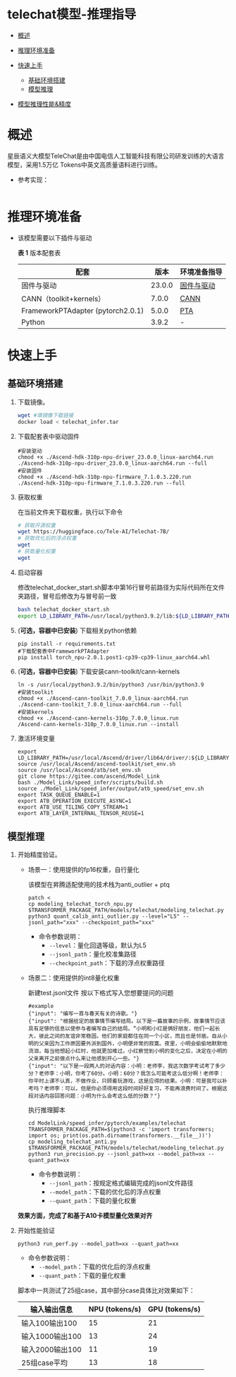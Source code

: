# telechat模型-推理指导  


- [概述](#ZH-CN_TOPIC_0000001172161501)

- [推理环境准备](#ZH-CN_TOPIC_0000001126281702)

- [快速上手](#ZH-CN_TOPIC_0000001126281700)

  - [基础环境搭建](#section4622531142816)
  - [模型推理](#section741711594517)

- [模型推理性能&精度](#ZH-CN_TOPIC_0000001172201573)


# 概述<a name="ZH-CN_TOPIC_0000001172161501"></a>

  星辰语义大模型TeleChat是由中国电信人工智能科技有限公司研发训练的大语言模型，采用1.5万亿 Tokens中英文高质量语料进行训练。
     
- 参考实现：
  ```填写github链接
  
  ```

# 推理环境准备<a name="ZH-CN_TOPIC_0000001126281702"></a>

- 该模型需要以下插件与驱动

  **表 1**  版本配套表
  
  | 配套                                                         | 版本    | 环境准备指导                                                 |
  | ------------------------------------------------------------ | ------- | ------------------------------------------------------------ |
  | 固件与驱动                                                   | 23.0.0  | [固件与驱动](https://support.huawei.com/enterprise/zh/ascend-computing/ascend-hdk-pid-252764743/software/258924109?idAbsPath=fixnode01%7C23710424%7C251366513%7C22892968%7C252764743) |
  | CANN（toolkit+kernels）                                     | 7.0.0   | [CANN](https://support.huawei.com/enterprise/zh/ascend-computing/cann-pid-251168373/software/258923273?idAbsPath=fixnode01%7C23710424%7C251366513%7C22892968%7C251168373) |
  | FrameworkPTAdapter (pytorch2.0.1)                                        | 5.0.0   | [PTA](https://gitee.com/ascend/pytorch/releases/tag/v5.0.0-pytorch2.0.1) | 
  | Python                                                     | 3.9.2   | -                                                            |            


# 快速上手<a name="ZH-CN_TOPIC_0000001126281700"></a>

## 基础环境搭建<a name="section4622531142816"></a>

1. 下载镜像。
   ```bash
   wget #填镜像下载链接
   docker load < telechat_infer.tar
   ```

2. 下载配套表中驱动固件
   ```
   #安装驱动
   chmod +x ./Ascend-hdk-310p-npu-driver_23.0.0_linux-aarch64.run
   ./Ascend-hdk-310p-npu-driver_23.0.0_linux-aarch64.run --full
   #安装固件
   chmod +x ./Ascend-hdk-310p-npu-firmware_7.1.0.3.220.run
   ./Ascend-hdk-310p-npu-firmware_7.1.0.3.220.run --full
   ```
   
3. 获取权重

   在当前文件夹下载权重，执行以下命令

   ```bash
   # 获取开源权重
   wget https://huggingface.co/Tele-AI/Telechat-7B/
   # 获取优化后的浮点权重
   wget 
   # 获取量化权重
   wget 
   ```

4. 启动容器

   修改telechat_docker_start.sh脚本中第16行冒号前路径为实际代码所在文件夹路径，冒号后修改为与冒号前一致
   ```bash
   bash telechat_docker_start.sh
   export LD_LIBRARY_PATH=/usr/local/python3.9.2/lib:${LD_LIBRARY_PATH}
   ```

5. (**可选，容器中已安装**) 下载相关python依赖

   ```
   pip install -r requirements.txt
   #下载配套表中FrameworkPTAdapter
   pip install torch_npu-2.0.1.post1-cp39-cp39-linux_aarch64.whl
   ```
   
6. (**可选，容器中已安装**) 下载安装cann-toolkit/cann-kernels

   ```
   ln -s /usr/local/python3.9.2/bin/python3 /usr/bin/python3.9
   #安装toolkit
   chmod +x ./Ascend-cann-toolkit_7.0.0_linux-aarch64.run
   ./Ascend-cann-toolkit_7.0.0_linux-aarch64.run --full
   #安装kernels
   chmod +x ./Ascend-cann-kernels-310p_7.0.0_linux.run
   /Ascend-cann-kernels-310p_7.0.0_linux.run --install
   ```
   
7. 激活环境变量
   ```
   export LD_LIBRARY_PATH=/usr/local/Ascend/driver/lib64/driver/:${LD_LIBRARY_PATH}
   source /usr/local/Ascend/ascend-toolkit/set_env.sh
   source /usr/local/Ascend/atb/set_env.sh
   git clone https://gitee.com/ascend/Model_Link
   bash ./Model_Link/speed_infer/scripts/build.sh
   source ./Model_Link/speed_infer/output/atb_speed/set_env.sh
   export TASK_QUEUE_ENABLE=1
   export ATB_OPERATION_EXECUTE_ASYNC=1
   export ATB_USE_TILING_COPY_STREAM=1
   export ATB_LAYER_INTERNAL_TENSOR_REUSE=1
   ```

## 模型推理<a name="section741711594517"></a>

1. 开始精度验证。

   - 场景一：使用提供的fp16权重，自行量化

       该模型在昇腾适配使用的技术栈为anti_outlier + ptq
       
       ```
       patch < 
       cp modeling_telechat_torch_npu.py $TRANSFORMER_PACKAGE_PATH/models/telechat/modeling_telechat.py
       python3 quant_calib_anti_outlier.py --level="L5" --jsonl_path="xxx" --checkpoint_path="xxx"
       ```
       - 命令参数说明：       
         -   `--level`：量化回退等级，默认为L5
         -   `--jsonl_path`：量化校准集路径
         -   `--checkpoint_path`：下载的浮点权重路径
     
   - 场景二：使用提供的int8量化权重
   
       新建test.jsonl文件
       按以下格式写入您想要提问的问题
       ```
       #example
       {"input": "编写一首与春天有关的诗歌。"}
       {"input": "根据给定的故事情节编写结局。以下是一篇故事的示例，故事情节应该具有足够的信息以使参与者编写自己的结局。“小明和小红是俩好朋友，他们一起长大，彼此之间的友谊非常稳固。他们的家庭都住在同一个小区，而且也是邻居。自从小明的父亲因为工作原因要外派到国外，小明便非常的寂寞。夜里，小明会偷偷地默默地流泪，每当他想起小红时，他就更加难过。小红察觉到小明的变化之后，决定在小明的父亲离开之前做点什么来让他感到开心一些。"}
       {"input": "以下是一段两人的对话内容：小明：老师李，我这次数学考试考了多少分？老师李：小明，你考了60分。小明：60分？我怎么可能考这么低分啊！老师李：你平时上课不认真，不做作业，只顾着玩游戏，这是应得的结果。小明：可是我可以补考吗？老师李：可以，但是你必须得用这段时间好好复习，不能再浪费时间了。根据这段对话内容回答问题：小明为什么会考这么低的分数？"}
       ```
       执行推理脚本
       ```
       cd ModelLink/speed_infer/pytorch/examples/telechat
       TRANSFORMER_PACKAGE_PATH=$(python3 -c 'import transformers; import os; print(os.path.dirname(transformers.__file__))')
       cp modeling_telechat_anti.py $TRANSFORMER_PACKAGE_PATH/models/telechat/modeling_telechat.py
       python3 run_precision.py --jsonl_path=xx --model_path=xx --quant_path=xx
       ```
       - 命令参数说明：       
         -   `--jsonl_path`：按规定格式编辑完成的jsonl文件路径
         -   `--model_path`：下载的优化后的浮点权重
         -   `--quant_path`：下载的量化权重
         
   **效果方面，完成了和基于A10卡模型量化效果对齐**
 
2. 开始性能验证

   ```
   python3 run_perf.py --model_path=xx --quant_path=xx
   ```
   
      - 命令参数说明：       
        -   `--model_path`：下载的优化后的浮点权重
        -   `--quant_path`：下载的量化权重
 
   脚本中一共测试了25组case，其中部分case具体比对效果如下：
   
    | 输入输出信息                           | NPU (tokens/s)    |   GPU (tokens/s)   |    
    | ------------------------------------ | ------- | -------|
    | 输入100输出100                         | 15  | 21 |
    | 输入1000输出100                        | 13   | 24 |
    | 输入2000输出100                        | 11   | 19 |    
    | 25组case平均                           |  13  |  18 | 
